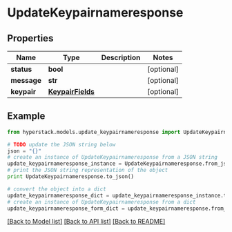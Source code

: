 # UpdateKeypairnameresponse


## Properties

Name | Type | Description | Notes
------------ | ------------- | ------------- | -------------
**status** | **bool** |  | [optional] 
**message** | **str** |  | [optional] 
**keypair** | [**KeypairFields**](KeypairFields.md) |  | [optional] 

## Example

```python
from hyperstack.models.update_keypairnameresponse import UpdateKeypairnameresponse

# TODO update the JSON string below
json = "{}"
# create an instance of UpdateKeypairnameresponse from a JSON string
update_keypairnameresponse_instance = UpdateKeypairnameresponse.from_json(json)
# print the JSON string representation of the object
print UpdateKeypairnameresponse.to_json()

# convert the object into a dict
update_keypairnameresponse_dict = update_keypairnameresponse_instance.to_dict()
# create an instance of UpdateKeypairnameresponse from a dict
update_keypairnameresponse_form_dict = update_keypairnameresponse.from_dict(update_keypairnameresponse_dict)
```
[[Back to Model list]](../README.md#documentation-for-models) [[Back to API list]](../README.md#documentation-for-api-endpoints) [[Back to README]](../README.md)


